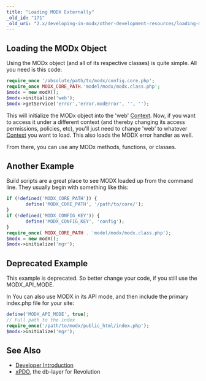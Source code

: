 ```yaml
---
title: "Loading MODX Externally"
_old_id: "171"
_old_uri: "2.x/developing-in-modx/other-development-resources/loading-modx-externally"
---
```


##  Loading the MODx Object 

 Using the MODx object (and all of its respective classes) is quite simple. All you need is this code:

 ``` php 
require_once '/absolute/path/to/modx/config.core.php';
require_once MODX_CORE_PATH.'model/modx/modx.class.php';
$modx = new modX();
$modx->initialize('web');
$modx->getService('error','error.modError', '', '');

```

 This will initialize the MODx object into the 'web' [Context](administering-your-site/contexts "Contexts"). Now, if you want to access it under a different context (and thereby changing its access permissions, policies, etc), you'll just need to change 'web' to whatever [Context](administering-your-site/contexts "Contexts") you want to load. This also loads the MODX error handler as well.

 From there, you can use any MODx methods, functions, or classes.

##  Another Example 

 Build scripts are a great place to see MODX loaded up from the command line. They usually begin with something like this:

 ``` php 
if (!defined('MODX_CORE_PATH')) {
        define('MODX_CORE_PATH', '/path/to/core/');
}
if (!defined('MODX_CONFIG_KEY')) {
        define('MODX_CONFIG_KEY', 'config');
}
require_once( MODX_CORE_PATH . 'model/modx/modx.class.php');
$modx = new modX();
$modx->initialize('mgr');

```

##  Deprecated Example 

 This example is deprecated. So better change your code, if you still use the MODX\_API\_MODE.

 In You can also use MODX in its API mode, and then include the primary index.php file for your site:

  ``` php 
define('MODX_API_MODE', true);
// Full path to the index
require_once('/path/to/modx/public_html/index.php');
$modx->initialize('mgr');

```

##  See Also 

- [Developer Introduction](developing-in-modx/overview-of-modx-development/developer-introduction "Developer Introduction")
- [xPDO](/display/xPDO20/Home "Home"), the db-layer for Revolution